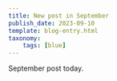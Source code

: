 ```yaml
---
title: New post in September
publish_date: 2023-09-10
template: blog-entry.html
taxonomy:
    tags: [blue]
---
```


September post today.